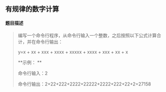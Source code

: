 ## 有规律的数字计算

#### 题目描述

> 编写一个命令行程序，从命令行输入一个整数，之后按照以下公式计算合计，并在命令行输出：
>
> y=x + xx + xxx + xxxx + xxxxx + xxxx + xxx + xx + x 
>
> **示例： **
>
> 命令行输入：2 
>
> 命令行输出：2+22+222+2222+22222+2222+222+22+2=27158